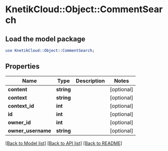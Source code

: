 # KnetikCloud::Object::CommentSearch

## Load the model package
```perl
use KnetikCloud::Object::CommentSearch;
```

## Properties
Name | Type | Description | Notes
------------ | ------------- | ------------- | -------------
**content** | **string** |  | [optional] 
**context** | **string** |  | [optional] 
**context_id** | **int** |  | [optional] 
**id** | **int** |  | [optional] 
**owner_id** | **int** |  | [optional] 
**owner_username** | **string** |  | [optional] 

[[Back to Model list]](../README.md#documentation-for-models) [[Back to API list]](../README.md#documentation-for-api-endpoints) [[Back to README]](../README.md)


